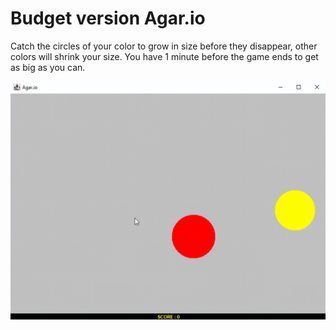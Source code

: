 # Budget version Agar.io

Catch the circles of your color to grow in size before they disappear, other colors will 
shrink your size. You have 1 minute before the game ends to get as big as you can.

![](agario.gif)
